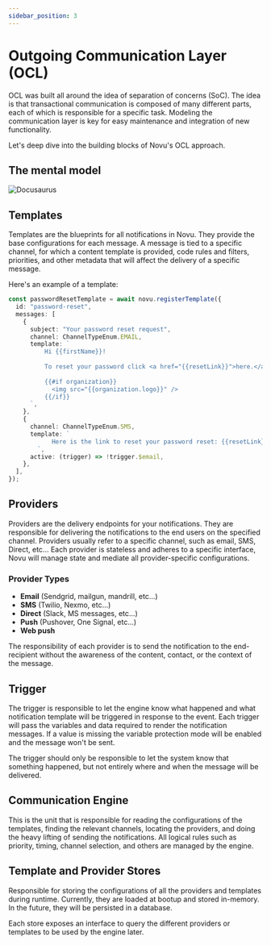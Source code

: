 ```yaml
---
sidebar_position: 3
---
```


# Outgoing Communication Layer (OCL)

OCL was built all around the idea of separation of concerns (SoC). The idea is that transactional communication is composed of many different parts, each of which is responsible for a specific task. Modeling the communication layer is key for easy maintenance and integration of new functionality.

Let's deep dive into the building blocks of Novu's OCL approach.

## The mental model

![Docusaurus](/img/diagram.jpeg)

## Templates

Templates are the blueprints for all notifications in Novu. They provide the base configurations for each message. A message is tied to a specific channel, for which a content template is provided, code rules and filters, priorities, and other metadata that will affect the delivery of a specific message.

Here's an example of a template:

```typescript
const passwordResetTemplate = await novu.registerTemplate({
  id: "password-reset",
  messages: [
    {
      subject: "Your password reset request",
      channel: ChannelTypeEnum.EMAIL,
      template: `
          Hi {{firstName}}!
          
          To reset your password click <a href="{{resetLink}}">here.</a>
          
          {{#if organization}}
            <img src="{{organization.logo}}" />
          {{/if}}
      `,
    },
    {
      channel: ChannelTypeEnum.SMS,
      template: ` 
            Here is the link to reset your password reset: {{resetLink}}
        `,
      active: (trigger) => !trigger.$email,
    },
  ],
});
```

## Providers

Providers are the delivery endpoints for your notifications. They are responsible for delivering the notifications to the end users on the specified channel. Providers usually refer to a specific channel, such as email, SMS, Direct, etc... Each provider is stateless and adheres to a specific interface, Novu will manage state and mediate all provider-specific configurations.

### Provider Types

- **Email** (Sendgrid, mailgun, mandrill, etc...)
- **SMS** (Twilio, Nexmo, etc...)
- **Direct** (Slack, MS messages, etc...)
- **Push** (Pushover, One Signal, etc...)
- **Web push**

The responsibility of each provider is to send the notification to the end-recipient without the awareness of the content, contact, or the context of the message.

## Trigger

The trigger is responsible to let the engine know what happened and what notification template will be triggered in response to the event. Each trigger will pass the variables and data required to render the notification messages. If a value is missing the variable protection mode will be enabled and the message won't be sent.

The trigger should only be responsible to let the system know that something happened, but not entirely where and when the message will be delivered.

## Communication Engine

This is the unit that is responsible for reading the configurations of the templates, finding the relevant channels, locating the providers, and doing the heavy lifting of sending the notifications. All logical rules such as priority, timing, channel selection, and others are managed by the engine.

## Template and Provider Stores

Responsible for storing the configurations of all the providers and templates during runtime. Currently, they are loaded at bootup and stored in-memory. In the future, they will be persisted in a database.

Each store exposes an interface to query the different providers or templates to be used by the engine later.
